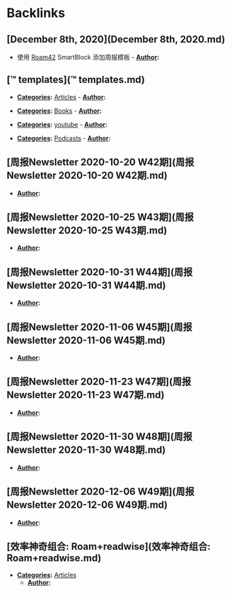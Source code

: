 
# Backlinks
## [December 8th, 2020](December 8th, 2020.md)
- 使用 [Roam42](Roam42.md) SmartBlock 添加周报模板
        - **[Author](Author.md):**

## [™ templates](™ templates.md)
- **[Categories](Categories.md):** [Articles](Articles.md)
        - **[Author](Author.md):**

- **[Categories](Categories.md):** [Books](Books.md)
        - **[Author](Author.md):**

- **[Categories](Categories.md):** [youtube](youtube.md)
        - **[Author](Author.md):**

- **[Categories](Categories.md):** [Podcasts](Podcasts.md)
        - **[Author](Author.md):**

## [周报Newsletter 2020-10-20 W42期](周报Newsletter 2020-10-20 W42期.md)
- **[Author](Author.md):**

## [周报Newsletter 2020-10-25 W43期](周报Newsletter 2020-10-25 W43期.md)
- **[Author](Author.md):**

## [周报Newsletter 2020-10-31 W44期](周报Newsletter 2020-10-31 W44期.md)
- **[Author](Author.md):**

## [周报Newsletter 2020-11-06 W45期](周报Newsletter 2020-11-06 W45期.md)
- **[Author](Author.md):**

## [周报Newsletter 2020-11-23 W47期](周报Newsletter 2020-11-23 W47期.md)
- **[Author](Author.md):**

## [周报Newsletter 2020-11-30 W48期](周报Newsletter 2020-11-30 W48期.md)
- **[Author](Author.md):**

## [周报Newsletter 2020-12-06 W49期](周报Newsletter 2020-12-06 W49期.md)
- **[Author](Author.md):**

## [效率神奇组合: Roam+readwise](效率神奇组合: Roam+readwise.md)
- **[Categories](Categories.md):** [Articles](Articles.md)
    - **[Author](Author.md):**

